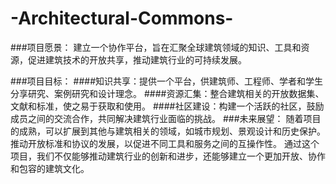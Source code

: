 # -Architectural-Commons-
###项目愿景：
建立一个协作平台，旨在汇聚全球建筑领域的知识、工具和资源，促进建筑技术的开放共享，推动建筑行业的可持续发展。

###项目目标：
####知识共享：提供一个平台，供建筑师、工程师、学者和学生分享研究、案例研究和设计理念。
####资源汇集：整合建筑相关的开放数据集、文献和标准，使之易于获取和使用。
####社区建设：构建一个活跃的社区，鼓励成员之间的交流合作，共同解决建筑行业面临的挑战。
###未来展望：
随着项目的成熟，可以扩展到其他与建筑相关的领域，如城市规划、景观设计和历史保护。推动开放标准和协议的发展，以促进不同工具和服务之间的互操作性。
通过这个项目，我们不仅能够推动建筑行业的创新和进步，还能够建立一个更加开放、协作和包容的建筑文化。
